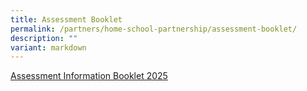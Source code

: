 ```yaml
---
title: Assessment Booklet
permalink: /partners/home-school-partnership/assessment-booklet/
description: ""
variant: markdown
---
```

[Assessment Information Booklet 2025](/files/Assessment_Information_Booklet_2025_Final2.pdf)